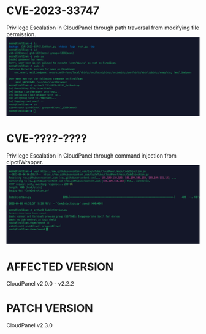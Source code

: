 # CVE-2023-33747
Privilege Escalation in CloudPanel through path traversal from modifying file permission.
<br>
<img src='https://raw.githubusercontent.com/EagleTube/CloudPanel/main/Screenshot%20from%202023-06-06%2014-56-42.png'>

# CVE-????-????
Privilege Escalation in CloudPanel through command injection from clpctlWrapper.
<br>
<img src='https://raw.githubusercontent.com/EagleTube/CloudPanel/main/Screenshot%20from%202023-06-06%2015-00-21.png'>

# AFFECTED VERSION
CloudPanel v2.0.0 - v2.2.2

# PATCH VERSION
CloudPanel v2.3.0
